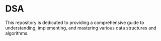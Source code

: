 # DSA
This repository is dedicated to providing a comprehensive guide to understanding, implementing, and mastering various data structures and algorithms. 
